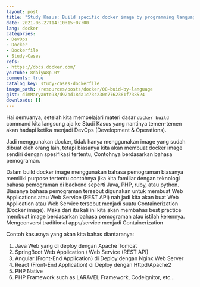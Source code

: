 ```yaml
---
layout: post
title: "Study Kasus: Build specific docker image by programming languages"
date: 2021-06-27T14:10:15+07:00
lang: docker
categories:
- DevOps
- Docker
- Dockerfile
- Study-Cases
refs: 
- https://docs.docker.com/
youtube: 8daiyW8p-0Y
comments: true
catalog_key: study-cases-dockerfile
image_path: /resources/posts/docker/08-buid-by-language
gist: dimMaryanto93/d92bd18da1c73c230d7762361f738524
downloads: []
---
```


Hai semuanya, setelah kita mempelajari materi dasar `docker build` command kita langsung aja ke Studi Kasus yang nantinya temen-temen akan hadapi ketika menjadi DevOps (Development & Operations).

Jadi menggunakan docker, tidak hanya menggunakan image yang sudah dibuat oleh orang lain, tetapi biasanya kita akan membuat docker image sendiri dengan spesifikasi tertentu, Contohnya berdasarkan bahasa pemograman. 

Dalam build docker image menggunakan bahasa pemograman biasanya memiliki purpose tertentu contohnya jika kita familiar dengan teknologi bahasa pemograman di backend seperti Java, PHP, ruby, atau python. 
Biasanya bahasa pemograman tersebut digunakan untuk membuat Web Applications atau Web Service (REST API) nah jadi kita akan buat Web Application atau Web Service tersebut menjadi suatu Containerization (Docker image). 
Maka dari itu kali ini kita akan membahas best practice membuat image berdasarkan bahasa pemograman atau istilah kerennya. Mengconversi traditional apps/service menjadi Containerization

Contoh kasusnya yang akan kita bahas diantaranya:

1. Java Web yang di deploy dengan Apache Tomcat
2. SpringBoot Web Application / Web Service (REST API)
3. Angular (Front-End Application) di Deploy dengan Nginx Web Server
4. React (Front-End Application) di Deploy dengan Httpd/Apache2
5. PHP Native
6. PHP Framework such as LARAVEL Framework, Codeignitor, etc... 